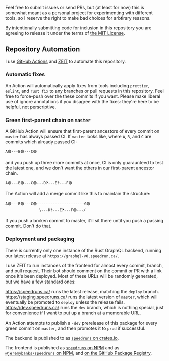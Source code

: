 Feel free to submit issues or send PRs, but (at least for now) this is somewhat
meant as a personal project for experimenting with different tools, so I
reserve the right to make bad choices for arbtirary reasons.

By intentionally submitting code for inclusion in this repository you are
agreeing to release it under the terms of [the MIT License](LICENSE).

## Repository Automation

I use [GitHub Actions](.github/workflows/) and
[ZEIT](https://zeit.co/) to automate this repository.

### Automatic fixes

An Action will automatically apply fixes from tools including `prettier`,
`eslint`, and `rust fix` to any branches or pull requests in this repository.
Feel free to force-push over the these commits if you want. Please make liberal
use of ignore annotations if you disagree with the fixes: they're here to be
helpful, not perscriptive.

### Green first-parent chain on `master`

A GitHub Action will ensure that first-parent ancestors of every commit on
`master` has always passed CI. If `master` looks like, where `A`, `B`, and `C` are commits which already passed CI:

```
A🟢---B🟢---C🟢
```

and you push up three more commits at once, CI is only guaraunteed to test the
latest one, and we don't want the others in our first-parent ancestor chain.

```
A🟢---B🟢---C🟢---D❓---E❓---F🟢
```

The Action will add a merge commit like this to maintain the structure:

```
A🟢---B🟢---C🟢---------------------G🟢
               \---D❓---E❓---F🟢---/
```

If you push a broken commit to master, it'll sit there until you push a passing
commit. Don't do that.

### Deployment and packaging

There is currently only one instance of the Rust GraphQL backend, running our
latest release at `https://graphql-v0.speedrun.ca/`.

I use ZEIT to run instances of the frontend for almost every commit, branch,
and pull request. Their bot should comment on the commit or PR with a link
once it's been deployed. Most of these URLs will be randomly generated, but
we have a few standard ones:

https://speedruns.ca/ runs the latest release, matching the `deploy` branch.  
https://staging.speedruns.ca/ runs the latest version of `master`, which will
eventually be promoted to `deploy` unless the release fails.  
https://dev.speedruns.ca/ runs the `dev` branch, which is nothing special, just
for convenience if I want to put up a branch at a memorable URL.

An Action attempts to publish a `-dev` prerelease of this package for every
green commit on `master`, and then promotes it to `prod` if successful.

The backend is published to as
[`speedruns` on crates.io](https://crates.io/crates/speedruns).

The frontend is published as
[`speedruns` on NPM](https://www.npmjs.com/package/speedruns) and as
[`@jeremybanks/speedruns` on NPM](https://www.npmjs.com/package/speedruns), and
[on the GitHub Package Registry](https://github.com/jeremyBanks/speedruns/packages/120812).
